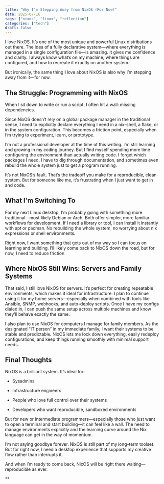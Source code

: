 ```yaml
---
title: "Why I’m Stepping Away from NixOS (For Now)"
date: 2025-07-16
tags: ["nixos", "linux", "reflection"]
categories: ["tech"]
draft: false
---
```


I love NixOS. It’s one of the most unique and powerful Linux distributions out there. The idea of a fully declarative system—where everything is managed in a single configuration file—is amazing. It gives me confidence and clarity. I always know what’s on my machine, where things are configured, and how to recreate it exactly on another system.

But ironically, the same thing I love about NixOS is also why I’m stepping away from it—for now.

## The Struggle: Programming with NixOS

When I sit down to write or run a script, I often hit a wall: missing dependencies.

Since NixOS doesn’t rely on a global package manager in the traditional sense, I need to explicitly declare everything I need in a nix-shell, a flake, or in the system configuration. This becomes a friction point, especially when I’m trying to experiment, learn, or prototype.

I’m not a professional developer at the time of this writing. I’m still learning and growing in my coding journey. But I find myself spending more time configuring the environment than actually writing code. I forget which packages I need, I have to dig through documentation, and sometimes even rebuild the whole system just to get a program running.

It’s not NixOS’s fault. That’s the tradeoff you make for a reproducible, clean system. But for someone like me, it’s frustrating when I just want to get in and code.

## What I'm Switching To

For my next Linux desktop, I’m probably going with something more traditional—most likely Debian or Arch. Both offer simpler, more familiar workflows for development. If I need a library or tool, I can install it instantly with apt or pacman. No rebuilding the whole system, no worrying about nix expressions or shell environments.

Right now, I want something that gets out of my way so I can focus on learning and building. I’ll likely come back to NixOS down the road, but for now, I need to reduce friction.

## Where NixOS Still Wins: Servers and Family Systems

That said, I still love NixOS for servers. It’s perfect for creating repeatable environments, which makes it ideal for infrastructure. I plan to continue using it for my home servers—especially when combined with tools like Ansible, SNMP, webhooks, and auto-deploy scripts. Once I have my configs dialed in, I can push the same setup across multiple machines and know they’ll behave exactly the same.

I also plan to use NixOS for computers I manage for family members. As the designated “IT person” in my immediate family, I want their systems to be stable and predictable. NixOS lets me lock down everything, easily redeploy configurations, and keep things running smoothly with minimal support needs.

## Final Thoughts

NixOS is a brilliant system. It’s ideal for:

- Sysadmins  
      
    
- Infrastructure engineers  
      
    
- People who love full control over their systems  
      
    
- Developers who want reproducible, sandboxed environments  
      
    

But for new or intermediate programmers—especially those who just want to open a terminal and start building—it can feel like a wall. The need to manage environments explicitly and the learning curve around the Nix language can get in the way of momentum.

I’m not saying goodbye forever. NixOS is still part of my long-term toolset. But for right now, I need a desktop experience that supports my creative flow rather than interrupts it.

And when I’m ready to come back, NixOS will be right there waiting—reproducible as ever.

**
